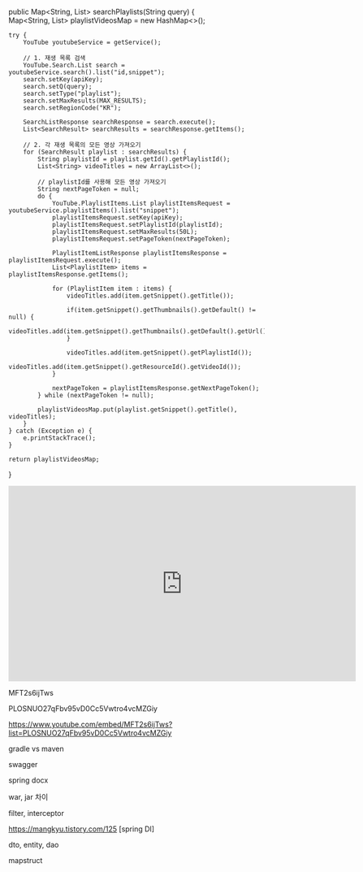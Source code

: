 public Map<String, List<String>> searchPlaylists(String query) {  
    Map<String, List<String>> playlistVideosMap = new HashMap<>();  
  
    try {  
        YouTube youtubeService = getService();  
  
        // 1. 재생 목록 검색  
        YouTube.Search.List search = youtubeService.search().list("id,snippet");  
        search.setKey(apiKey);  
        search.setQ(query);  
        search.setType("playlist");  
        search.setMaxResults(MAX_RESULTS);  
        search.setRegionCode("KR");  
  
        SearchListResponse searchResponse = search.execute();  
        List<SearchResult> searchResults = searchResponse.getItems();  
  
        // 2. 각 재생 목록의 모든 영상 가져오기  
        for (SearchResult playlist : searchResults) {  
            String playlistId = playlist.getId().getPlaylistId();  
            List<String> videoTitles = new ArrayList<>();  
  
            // playlistId를 사용해 모든 영상 가져오기  
            String nextPageToken = null;  
            do {  
                YouTube.PlaylistItems.List playlistItemsRequest = youtubeService.playlistItems().list("snippet");  
                playlistItemsRequest.setKey(apiKey);  
                playlistItemsRequest.setPlaylistId(playlistId);  
                playlistItemsRequest.setMaxResults(50L);  
                playlistItemsRequest.setPageToken(nextPageToken);  
  
                PlaylistItemListResponse playlistItemsResponse = playlistItemsRequest.execute();  
                List<PlaylistItem> items = playlistItemsResponse.getItems();  
  
                for (PlaylistItem item : items) {  
                    videoTitles.add(item.getSnippet().getTitle());  
  
                    if(item.getSnippet().getThumbnails().getDefault() != null) {  
                        videoTitles.add(item.getSnippet().getThumbnails().getDefault().getUrl());  
                    }  
  
                    videoTitles.add(item.getSnippet().getPlaylistId());  
                    videoTitles.add(item.getSnippet().getResourceId().getVideoId());  
                }  
  
                nextPageToken = playlistItemsResponse.getNextPageToken();  
            } while (nextPageToken != null);  
  
            playlistVideosMap.put(playlist.getSnippet().getTitle(), videoTitles);  
        }  
    } catch (Exception e) {  
        e.printStackTrace();  
    }  
  
    return playlistVideosMap;  
}


<iframe width="684" height="385" src="https://www.youtube.com/embed/JjiYqBl2328?list=PLfth0bK2MgIan-SzGpHIbfnCnjj583K2m" title="쉽게 설명하는 AWS 기초 강좌 1: 클라우드 컴퓨팅이란?" frameborder="0" allow="accelerometer; autoplay; clipboard-write; encrypted-media; gyroscope; picture-in-picture; web-share" referrerpolicy="strict-origin-when-cross-origin" allowfullscreen></iframe>


MFT2s6ijTws

PLOSNUO27qFbv95vD0Cc5Vwtro4vcMZGiy


https://www.youtube.com/embed/MFT2s6ijTws?list=PLOSNUO27qFbv95vD0Cc5Vwtro4vcMZGiy











gradle vs maven

swagger

spring docx

war, jar 차이

filter, interceptor

https://mangkyu.tistory.com/125 [spring DI]

dto, entity, dao

mapstruct